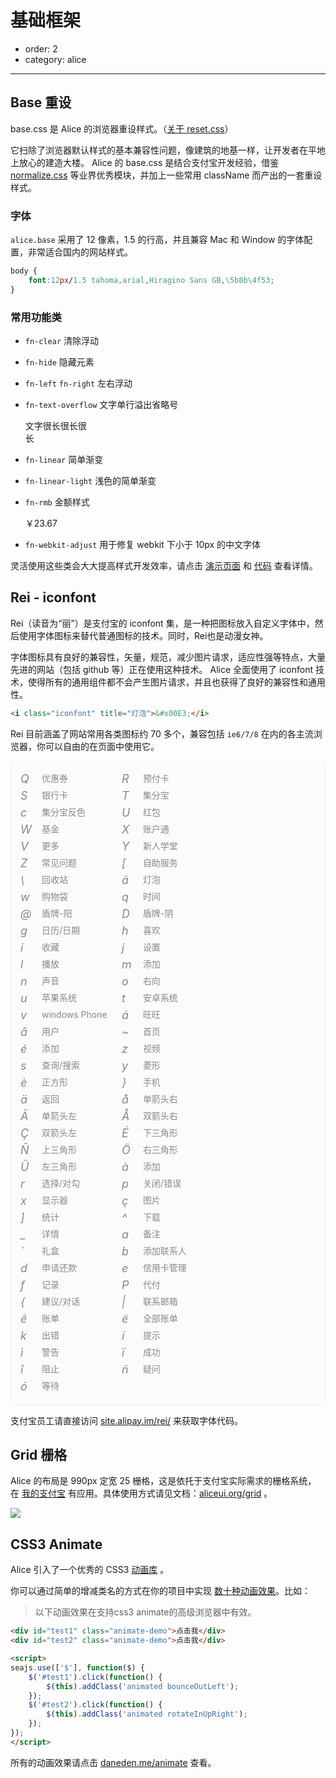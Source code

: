 # 基础框架

- order: 2
- category: alice

---

<link rel="stylesheet" href="http://modules.spmjs.org/alice/grid/1.0.0/grid.css" />
<link rel="stylesheet" href="http://modules.spmjs.org/alice/animate/1.0.0/animate.css" />

## Base 重设

base.css 是 Alice 的浏览器重设样式。（[关于 reset.css](http://meyerweb.com/eric/tools/css/reset/)）

它扫除了浏览器默认样式的基本兼容性问题，像建筑的地基一样，让开发者在平地上放心的建造大楼。
Alice 的 base.css 是结合支付宝开发经验，借鉴 [normalize.css](http://necolas.github.com/normalize.css/) 等业界优秀模块，并加上一些常用 className 而产出的一套重设样式。

### 字体

`alice.base` 采用了 12 像素，1.5 的行高，并且兼容 Mac 和 Window 的字体配置，非常适合国内的网站样式。

```css
body {
    font:12px/1.5 tahoma,arial,Hiragino Sans GB,\5b8b\4f53;
}
```

### 常用功能类

- `fn-clear` 清除浮动

- `fn-hide` 隐藏元素

- `fn-left` `fn-right` 左右浮动

- `fn-text-overflow` 文字单行溢出省略号

    <div class="fn-text-overflow" style="width:100px">文字很长很长很长</div>

- `fn-linear` 简单渐变

- `fn-linear-light` 浅色的简单渐变

- `fn-rmb` 金额样式

    <span class="fn-rmb">￥23.67</span>

- `fn-webkit-adjust` 用于修复 webkit 下小于 10px 的中文字体

灵活使用这些类会大大提高样式开发效率，请点击 [演示页面](http://aliceui.org/base) 和 [代码](https://github.com/aliceui/base/blob/master/src/base.css) 查看详情。


## Rei - iconfont

Rei（读音为“丽”）是支付宝的 iconfont 集，是一种把图标放入自定义字体中，然后使用字体图标来替代普通图标的技术。同时，Rei也是动漫女神。

字体图标具有良好的兼容性，矢量，规范，减少图片请求，适应性强等特点，大量先进的网站（包括 github 等）正在使用这种技术。
Alice 全面使用了 iconfont 技术，使得所有的通用组件都不会产生图片请求，并且也获得了良好的兼容性和通用性。

```html
<i class="iconfont" title="灯泡">&#x00E3;</i>
```

Rei 目前涵盖了网站常用各类图标约 70 多个，兼容包括 `ie6/7/8` 在内的各主流浏览器，你可以自由的在页面中使用它。

<style>
.iconset {
    padding: 15px;
    background: #FBFBFB;
    border: 1px solid #eee;
    border-radius: 4px;
}
.icon {
    display: inline-block;
    *display: inline;
    *zoom: 1;
    height: 22px;
    width: 158px;
    color: #888;
    font-size: 14px;
    line-height: 22px;
    margin-bottom: 5px;
}
.icon .iconfont {
    margin-right: 10px;
    font-size: 18px;
    width: 20px;
    display: inline-block;
    *display: inline;
    *zoom: 1;
    position: relative;
    top: 2px;
}
</style>

<!-- 这段代码用来获取下面的字体 HTML 集合
<script src="http://site.alipay.im/rei/js/data.js"></script>
<script>
var array = [],
    html = '';
array = array.concat(iconData['产品/功能ICON']);
array = array.concat(iconData['通用ICON']);
array.forEach(function(item) {
    html += '<div class="icon"><i class="iconfont" title="' + item[0] +
               '">' + item[1] + '</i> ' + item[0] + '</div>\n';
});
console.log(html);
</script>
-->

<div class="iconset fn-clear">
<div class="icon"><i class="iconfont" title="优惠券">&#x0051;</i> 优惠券</div>
<div class="icon"><i class="iconfont" title="预付卡">&#x0052;</i> 预付卡</div>
<div class="icon"><i class="iconfont" title="银行卡">&#x0053;</i> 银行卡</div>
<div class="icon"><i class="iconfont" title="集分宝">&#x0054;</i> 集分宝</div>
<div class="icon"><i class="iconfont" title="集分宝反色">&#x0063;</i> 集分宝反色</div>
<div class="icon"><i class="iconfont" title="红包">&#x0055;</i> 红包</div>
<div class="icon"><i class="iconfont" title="基金">&#x0057;</i> 基金</div>
<div class="icon"><i class="iconfont" title="账户通">&#x0058;</i> 账户通</div>
<div class="icon"><i class="iconfont" title="更多">&#x0056;</i> 更多</div>
<div class="icon"><i class="iconfont" title="新人学堂">&#x0059;</i> 新人学堂</div>
<div class="icon"><i class="iconfont" title="常见问题">&#x005A;</i> 常见问题</div>
<div class="icon"><i class="iconfont" title="自助服务">&#x005B;</i> 自助服务</div>
<div class="icon"><i class="iconfont" title="回收站">&#x005C;</i> 回收站</div>
<div class="icon"><i class="iconfont" title="灯泡">&#x00E3;</i> 灯泡</div>
<div class="icon"><i class="iconfont" title="购物袋">&#x0077;</i> 购物袋</div>
<div class="icon"><i class="iconfont" title="时间">&#x0071;</i> 时间</div>
<div class="icon"><i class="iconfont" title="盾牌-阳">&#x0040;</i> 盾牌-阳</div>
<div class="icon"><i class="iconfont" title="盾牌-阴">&#x0044;</i> 盾牌-阴</div>
<div class="icon"><i class="iconfont" title="日历/日期">&#x0067;</i> 日历/日期</div>
<div class="icon"><i class="iconfont" title="喜欢">&#x0068;</i> 喜欢</div>
<div class="icon"><i class="iconfont" title="收藏">&#x0069;</i> 收藏</div>
<div class="icon"><i class="iconfont" title="设置">&#x006A;</i> 设置</div>
<div class="icon"><i class="iconfont" title="播放">&#x006C;</i> 播放</div>
<div class="icon"><i class="iconfont" title="添加">&#x006D;</i> 添加</div>
<div class="icon"><i class="iconfont" title="声音">&#x006E;</i> 声音</div>
<div class="icon"><i class="iconfont" title="右向">&#x006F;</i> 右向</div>
<div class="icon"><i class="iconfont" title="苹果系统">&#x0075;</i> 苹果系统</div>
<div class="icon"><i class="iconfont" title="安卓系统">&#x0074;</i> 安卓系统</div>
<div class="icon"><i class="iconfont" title="windows Phone">&#x0076;</i> windows Phone</div>
<div class="icon"><i class="iconfont" title="旺旺">&#x00E1;</i> 旺旺</div>
<div class="icon"><i class="iconfont" title="用户">&#x00E2;</i> 用户</div>
<div class="icon"><i class="iconfont" title="首页">&#x007E;</i> 首页</div>
<div class="icon"><i class="iconfont" title="添加">&#x00E9;</i> 添加</div>
<div class="icon"><i class="iconfont" title="视频">&#x007A;</i> 视频</div>
<div class="icon"><i class="iconfont" title="查询/搜索">&#x0073;</i> 查询/搜索</div>
<div class="icon"><i class="iconfont" title="菱形">&#x0079;</i> 菱形</div>
<div class="icon"><i class="iconfont" title="正方形">&#x00E8;</i> 正方形</div>
<div class="icon"><i class="iconfont" title="手机">&#x007D;</i> 手机</div>
<div class="icon"><i class="iconfont" title="返回">&#x00E4;</i> 返回</div>
<div class="icon"><i class="iconfont" title="单箭头右">&#x00E5;</i> 单箭头右</div>
<div class="icon"><i class="iconfont" title="单箭头左">&#x00C4;</i> 单箭头左</div>
<div class="icon"><i class="iconfont" title="双箭头右">&#x00C5;</i> 双箭头右</div>
<div class="icon"><i class="iconfont" title="双箭头左">&#x00C7;</i> 双箭头左</div>
<div class="icon"><i class="iconfont" title="下三角形">&#x00C9;</i> 下三角形</div>
<div class="icon"><i class="iconfont" title="上三角形">&#x00D1;</i> 上三角形</div>
<div class="icon"><i class="iconfont" title="右三角形">&#x00D6;</i> 右三角形</div>
<div class="icon"><i class="iconfont" title="左三角形">&#x00DC;</i> 左三角形</div>
<div class="icon"><i class="iconfont" title="添加">&#x00E0;</i> 添加</div>
<div class="icon"><i class="iconfont" title="选择/对勾">&#x0072;</i> 选择/对勾</div>
<div class="icon"><i class="iconfont" title="关闭/错误">&#x0070;</i> 关闭/错误</div>
<div class="icon"><i class="iconfont" title="显示器">&#x0078;</i> 显示器</div>
<div class="icon"><i class="iconfont" title="图片">&#x00E7;</i> 图片</div>
<div class="icon"><i class="iconfont" title="统计">&#x005D;</i> 统计</div>
<div class="icon"><i class="iconfont" title="下载">&#x005E;</i> 下载</div>
<div class="icon"><i class="iconfont" title="详情">&#x005F;</i> 详情</div>
<div class="icon"><i class="iconfont" title="备注">&#x0061;</i> 备注</div>
<div class="icon"><i class="iconfont" title="礼盒">&#x0060;</i> 礼盒</div>
<div class="icon"><i class="iconfont" title="添加联系人">&#x0062;</i> 添加联系人</div>
<div class="icon"><i class="iconfont" title="申请还款">&#x0064;</i> 申请还款</div>
<div class="icon"><i class="iconfont" title="信用卡管理">&#x0065;</i> 信用卡管理</div>
<div class="icon"><i class="iconfont" title="记录">&#x0066;</i> 记录</div>
<div class="icon"><i class="iconfont" title="代付">&#x0050;</i> 代付</div>
<div class="icon"><i class="iconfont" title="建议/对话">&#x007B;</i> 建议/对话</div>
<div class="icon"><i class="iconfont" title="联系邮箱">&#x007C;</i> 联系邮箱</div>
<div class="icon"><i class="iconfont" title="账单">&#x00EA;</i> 账单</div>
<div class="icon"><i class="iconfont" title="全部账单">&#x00EB;</i> 全部账单</div>
<div class="icon"><i class="iconfont" title="出错">&#x006B;</i> 出错</div>
<div class="icon"><i class="iconfont" title="提示">&#x00ED;</i> 提示</div>
<div class="icon"><i class="iconfont" title="警告">&#x00EC;</i> 警告</div>
<div class="icon"><i class="iconfont" title="成功">&#x00EF;</i> 成功</div>
<div class="icon"><i class="iconfont" title="阻止">&#x00EE;</i> 阻止</div>
<div class="icon"><i class="iconfont" title="疑问">&#x00F1;</i> 疑问</div>
<div class="icon"><i class="iconfont" title="等待">&#x00F3;</i> 等待</div>
</div>

支付宝员工请直接访问 [site.alipay.im/rei/](http://site.alipay.im/rei/) 来获取字体代码。

## Grid 栅格

Alice 的布局是 990px 定宽 25 栅格，这是依托于支付宝实际需求的栅格系统，
在 [我的支付宝](https://my.alipay.com/) 有应用。具体使用方式请见文档：[aliceui.org/grid](http://aliceui.org/grid) 。

![](https://i.alipayobjects.com/e/201303/2KLao4hPu8.png)


## CSS3 Animate

Alice 引入了一个优秀的 CSS3 [动画库](http://aliceui.org/animate) 。

你可以通过简单的增减类名的方式在你的项目中实现 [数十种动画效果](http://daneden.me/animate/)。比如：

> 以下动画效果在支持css3 animate的高级浏览器中有效。

<style>
.animate-demo {
    width: 80px;
    height: 80px;
    background: #42B8F7;
    line-height: 80px;
    text-align: center;
    color: #fff;
    display: inline-block;
}
#test2 {
    background: #5FC161;    
}
</style>

````html
<div id="test1" class="animate-demo">点击我</div>
<div id="test2" class="animate-demo">点击我</div>

<script>
seajs.use(['$'], function($) {
    $('#test1').click(function() {
        $(this).addClass('animated bounceOutLeft');
    });
    $('#test2').click(function() {
        $(this).addClass('animated rotateInUpRight');
    });
});
</script>
````

所有的动画效果请点击 [daneden.me/animate](daneden.me/animate/) 查看。
